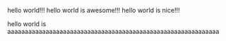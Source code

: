 hello world!!!
hello world is awesome!!!
hello world is nice!!!


hello world is aaaaaaaaaaaaaaaaaaaaaaaaaaaaaaaaaaaaaaaaaaaaaaaaaaaaaaaaaaaaa